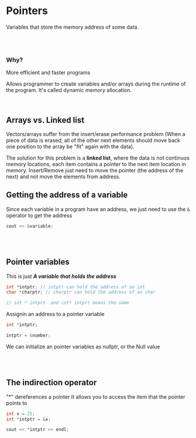 # Pointers

Variables that store the memory address of some data.

<br/>
<br/>

### Why?

More efficient and faster programs

Allows programmer to create variables and/or arrays during the runtime of the program. It's called dynamic memory allocation.

<br/>

## Arrays vs. Linked list

Vectors/arrays suffer from the insert/erase performance problem (When a piece of data is erased, all of the other next elements should move back one position to the array be "fit" again with the data).

The solution for this problem is a **linked list**, where the data is not continuos memory locations, each item contains a pointer to the next item location in memory. Insert/Remove just need to move the pointer (the address of the next) and not move the elements from address.

## Getting the address of a variable

Since each variable in a program have an address, we just need to use the `&` operator to get the address

```cpp
cout << &variable;
```

<br/>
<br/>

## Pointer variables

This is just ***A variable that holds the address***

```cpp
int *intptr; // intptr can hold the address of an int
char *charptr; // charptr can hold the address of an char

// int * intprt  and int* intprt means the same
```

Assignin an address to a pointer variable

```cpp
int *intptr;

intptr = &number;
```

We can initialize an pointer variables as nullptr, or the Null value

<br/>
<br/>

## The indirection operator

"*" dereferences a pointer
It allows you to access the item that the pointer points to

```cpp
int x = 25;
int *intptr = &x;

cout << *intptr << endl;
```

